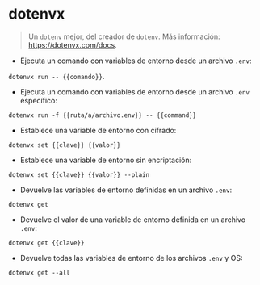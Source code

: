 # dotenvx

> Un `dotenv` mejor, del creador de `dotenv`.
> Más información: <https://dotenvx.com/docs>.

- Ejecuta un comando con variables de entorno desde un archivo `.env`:

`dotenvx run -- {{comando}}`.

- Ejecuta un comando con variables de entorno desde un archivo `.env` específico:

`dotenvx run -f {{ruta/a/archivo.env}} -- {{command}}`

- Establece una variable de entorno con cifrado:

`dotenvx set {{clave}} {{valor}}`

- Establece una variable de entorno sin encriptación:

`dotenvx set {{clave}} {{valor}} --plain`

- Devuelve las variables de entorno definidas en un archivo `.env`:

`dotenvx get`

- Devuelve el valor de una variable de entorno definida en un archivo `.env`:

`dotenvx get {{clave}}`

- Devuelve todas las variables de entorno de los archivos `.env` y OS:

`dotenvx get --all`
